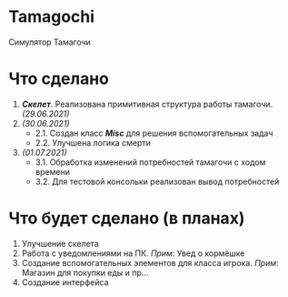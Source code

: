 # Tamagochi
Симулятор Тамагочи


# Что сделано 
1. ***Скелет***. Реализована примитивная структура работы тамагочи. *(29.06.2021)*
2. *(30.06.2021)*
    * 2.1. Создан класс ***Misc*** для решения вспомогательных задач
    * 2.2. Улучшена логика смерти
3. *(01.07.2021)*
   * 3.1. Обработка изменений потребностей тамагочи с ходом времени
   * 3.2. Для тестовой консольки реализован вывод потребностей

# Что будет сделано (в планах)
1. Улучшение скелета
2. Работа с уведомлениями на ПК. *Прим*: Увед о кормёшке
3. Создание вспомогательных элементов для класса игрока. *Прим*: Магазин для покупки еды и пр...
4. Создание интерфейса
